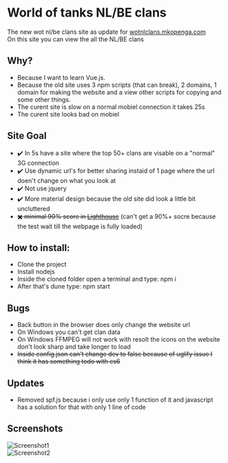 # World of tanks NL/BE clans    
The new wot nl/be clans site as update for [wotnlclans.mkopenga.com](https://wotnlclans.mkopenga.com)  
On this site you can view the all the NL/BE clans  

## Why?  
- Because I want to learn Vue.js.  
- Because the old site uses 3 npm scripts (that can break), 2 domains, 1 domain for making the website and a view other scripts for copying and some other things.  
- The curent site is slow on a normal mobiel connection it takes 25s  
- The curent site looks bad on mobiel  

## Site Goal  
- :heavy_check_mark: In 5s have a site where the top 50+ clans are visable on a "normal" 3G connection  
- :heavy_check_mark: Use dynamic url's for better sharing instaid of 1 page where the url doen't change on what you look at  
- :heavy_check_mark: Not use jquery  
- :heavy_check_mark: More material design because the old site did look a little bit uncluttered  
- ~~:heavy_multiplication_x: minimal 90% score in [Lighthouse](https://developers.google.com/web/tools/lighthouse/)~~ (can't get a 90%+ socre because the test wait till the webpage is fully loaded)

## How to install:  
- Clone the project  
- Install nodejs  
- Inside the cloned folder open a terminal and type: npm i  
- After that's dune type: npm start  

## Bugs  
- Back button in the browser does only change the website url  
- On Windows you can't get clan data  
- On Windows FFMPEG will not work with resolt the icons on the website don't look sharp and take longer to load  
- ~~Inside config.json can't change dev to false because of uglify issue I think it has something todo with es6~~  

## Updates  
- Removed spf.js because i only use only 1 function of it and javascript has a solution for that with only 1 line of code  

## Screenshots  
![Screenshot1](https://github.com/mjarkk/wotnlclans/blob/master/www/img/s1.png)  
![Screenshot2](https://github.com/mjarkk/wotnlclans/blob/master/www/img/s2.png)  
